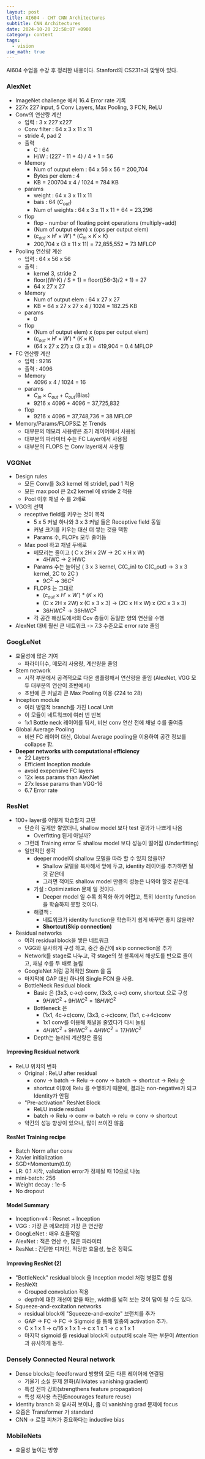 ```yaml
---
layout: post
title: AI604 - CH7 CNN Architectures
subtitle: CNN Architectures
date: 2024-10-20 22:58:07 +0900
category: content
tags:
  - vision
use_math: true
---
```

AI604 수업을 수강 후 정리한 내용이다. Stanford의 CS231n과 맞닿아 있다.

### AlexNet
- ImageNet challenge 에서 16.4 Error rate 기록
- 227x 227 input, 5 Conv Layers, Max Pooling, 3 FCN, ReLU
- Conv의 연산량 계산
	- 입력 : 3 x 227 x227
	- Conv filter : 64 x 3 x 11 x 11
	- stride 4, pad 2
	- 출력
		- C : 64
		- H/W : (227 - 11 + 4) / 4 + 1 = 56
	- Memory
		- Num of output elem : 64 x 56 x 56 = 200,704
		- Bytes per elem : 4
		- KB = 200704 x 4 / 1024 = 784 KB
	- params
		- weight : 64 x 3 x 11 x 11 
		- bais : 64 ($C_{out}$)
		- Num of weights : 64 x 3 x 11 x 11 + 64 = 23,296
	- flop
		- flop - number of floating point operations (multiply+add)
		- (Num of output elem) x (ops per output elem)
		- $(c_{out} \times H' \times W') * (C_{in} \times K \times K)$
		- 200,704 x (3 x 11 x 11) = 72,855,552 = 73 MFLOP
- Pooling 연산량 계산
	- 입력 : 64 x 56 x 56
	- 출력 : 
		- kernel 3, stride 2
		- floor((W-K) / S + 1) = floor((56-3)/2 + 1) = 27
		- 64 x 27 x 27
	- Memory
		- Num of output elem : 64 x 27 x 27
		- KB = 64 x 27 x 27 x 4 / 1024 = 182.25 KB
	- params
		- 0
	- flop
		- (Num of output elem) x (ops per output elem)
		- $(c_{out} \times H' \times W') * (K \times K)$
		- (64 x 27 x 27) x (3 x 3) = 419,904 = 0.4 MFLOP
- FC 연산량 계산
	- 입력 : 9216
	- 출력 : 4096
	- Memory
		- 4096 x 4 / 1024 = 16
	- params
		- $C_{in} \times C_{out} + C_{out}(\text{Bias})$
		- 9216 x 4096 + 4096 = 37,725,832
	- flop
		- 9216 x 4096 = 37,748,736 = 38 MFLOP
- Memory/Params/FLOPS로 본 Trends
	- 대부분의 메모리 사용량은 초기 레이어에서 사용됨
	- 대부분의 파라미터 수는 FC Layer에서 사용됨
	- 대부분의 FLOPS 는 Conv layer에서 사용됨

### VGGNet
- Design rules
	- 모든 Conv를 3x3 kernel 에 stride1, pad 1 적용
	- 모든 max pool 은 2x2 kernel 에 stride 2 적용
	- Pool 이후 채널 수 를 2배로
- VGG의 선택
	- receptive field를 키우는 것이 목적
		- 5 x 5 커널 하나와 3 x 3 커널 둘은 Receptive field 동일
		- 커널 크기를 키우는 대신 더 쌓는 것을 택함
		- Params 수, FLOPs 모두 줄어듬
	- Max pool 하고 채널 두배로
		- 메모리는 줄이고 ( C x 2H x 2W -> 2C x H x W)
			- 4HWC -> 2 HWC
		- Params 수는 늘어남 ( 3 x 3 kernel, C(C_in) to C(C_out)  -> 3 x 3 kernel, 2C to 2C )
			- $9C^2$ -> $36 C^2$
		- FLOPS 는 그대로
			- $(c_{out} \times H' \times W') * (K \times K)$
			- (C x 2H x 2W) x (C x 3 x 3) -> (2C x H x W) x (2C x 3 x 3)
			- $36HWC^2 \rightarrow 36HWC^2$
		- 각 공간 해상도에서의 Cov 층들이 동일한 양의 연산을 수행
- AlexNet 대비 훨씬 큰 네트워크 -> 7.3 수준으로 error rate 줄임

### GoogLeNet
- 효율성에 많은 기여
	- 파라미터수, 메모리 사용량, 계산량을 줄임
- Stem network
	- 시작 부분에서 공격적으로 다운 샘플링해서 연산량을 줄임 (AlexNet, VGG 모두 대부분의 연산이 초반에서)
	- 초반에 큰 커널과 큰 Max Pooling 이용 (224 to 28)
- Inception module
	- 여러 병렬적 branch를 가진 Local Unit
	- 이 모듈이 네트워크에 여러 번 반복
	- 1x1 Bottle neck 레이어를 둬서, 비싼 conv 연산 전에 채널 수를 줄여줌
- Global Average Pooling
	- 비싼 FC 레이어 대신, Global Average pooling을 이용하여 공간 정보를 collapse 함.
- **Deeper networks with computational efficiency**
	- 22 Layers
	- Efficient Inception module
	- avoid exepensive FC layers
	- 12x less params than AlexNet
	- 27x lesse params than VGG-16
	- 6.7 Error rate

### ResNet
- 100+ layer를 어떻게 학습할지 고민
	- 단순히 깊게만 쌓았더니, shallow model 보다 test 결과가 나쁘게 나옴 
		- Overfitting 된게 아닐까?
	- 그런데 Training error 도 shallow model 보다 성능이 떨어짐 (Underfitting)
	- 일반적인 생각
		- deeper model이 shallow 모델을 따라 할 수 있지 않을까?
			- Shallow 모델을 복사해서 앞에 두고, identity 레이어를 추가하면 될 것 같은데
			- 그러면 적어도 shallow model 만큼의 성능은 나와야 할것 같은데.
		- 가설 : Optimization 문제 일 것이다.
			- Deeper model 일 수록 최적화 하기 어렵고, 특히 Identity function을 학습하지 못할 것이다.
		- 해결책 :
			- 네트워크가 identity function을 학습하기 쉽게 바꾸면 좋지 않을까?
			- **Shortcut(Skip connection)**
- Residual networks
	- 여러 residual block을 쌓은 네트워크
	- VGG와 유사하게 구성 하고, 중간 중간에 skip connection을 추가
	- Network를 stage로 나누고, 각 stage의 첫 블록에서 해상도를 반으로 줄이고, 채널 수를 두 배로 늘림
	- GoogleNet 처럼 공격적인 Stem 을 둠
	- 마지막에 GAP 대신 하나의 Single FCN 을 사용.
	- BottleNeck Residual block
		- Basic 은 (3x3, c->c) conv, (3x3, c->c) conv, shortcut 으로 구성
			- $9HWC^2 + 9HWC^2  = 18HWC^2$
		- Bottleneck 은 
			- (1x1, 4c->c)conv, (3x3, c->c)conv, (1x1, c->4c)conv
			- 1x1 conv를 이용해 채널을 줄였다가 다시 늘림
			- $4HWC^2 + 9HWC^2 + 4HWC^2 = 17HWC^2$
		- Depth는 늘리되 계산량은 줄임

#### Improving Residual network
- ReLU 위치의 변화
	- Original : ReLU after residual
		- conv -> batch -> Relu -> conv -> batch -> shortcut -> Relu 순
		- shortcut 이후에 Relu 를 수행하기 때문에, 결과는 non-negative가 되고  Identity가 안됨
	- "Pre-activation" ResNet Block
		- ReLU inside residual
		- batch -> Relu -> conv -> batch -> relu -> conv -> shortcut
	- 약간의 성능 향상이 있으나, 많이 쓰이진 않음

#### ResNet Training recipe
- Batch Norm after conv
- Xavier initialization
- SGD+Momentum(0.9)
- LR: 0.1 시작, validation error가 정체될 때 10으로 나눔
- mini-batch: 256
- Weight decay : 1e-5
- No dropout

#### Model Summary
- Inception-v4 : Resnet + Inception
- VGG : 가장 큰 메모리와 가장 큰 연산량
- GoogLeNet : 매우 효율적임
- AlexNet : 적은 연산 수, 많은 파라미터
- ResNet : 간단한 디자인, 적당한 효율성, 높은 정확도

#### Improving ResNet (2)
- "BottleNeck" residual block 을 Inception model 처럼 병렬로 합침
- ResNeXt
	- Grouped convolution 적용
	- depth에 대한 개선이 없을 때는, width를 넓혀 보는 것이 답이 될 수도 있다.
- Squeeze-and-excitation networks
	- residual block에 "Squeeze-and-excite" 브랜치를 추가
	- GAP -> FC -> FC -> Sigmoid 를 통해 일종의 activation 추가.
	- C x 1 x 1 -> c/16 x 1 x 1 -> c x 1 x 1 -> c x 1 x 1
	- 마지막 sigmoid 를 residual block의 output에 scale 하는 부분이 Attention 과 유사하게 동작.

### Densely Connected Neural network
- Dense blocks는 feedforward 방향의 모든 다른 레이어에 연결됨
	- 기울기 소실 문제 완화(Alliviates vanishing gradient)
	- 특성 전파 강화(strengthens feature propagation)
	- 특성 재사용 촉진(Encourages feature reuse)
- Identity branch 와 유사히 보이나, 좀 더 vanishing grad 문제에 focus
- 요즘은 Transformer 가 standard
- CNN -> 로컬 피처가 중요하다는 inductive bias

### MobileNets
- 효율성 높이는 방향